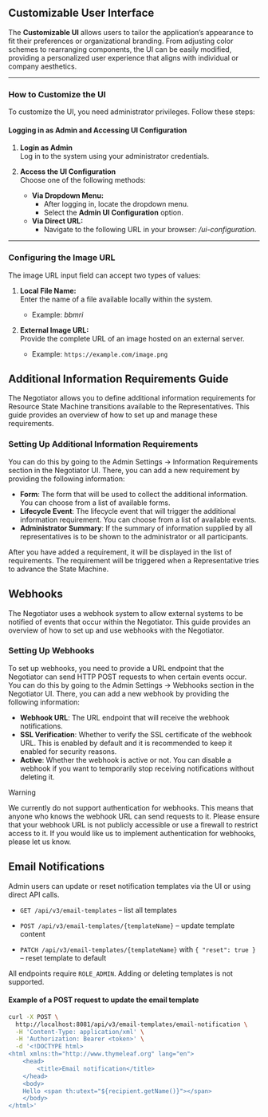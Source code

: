 ## Customizable User Interface

The **Customizable UI** allows users to tailor the application’s appearance to fit their preferences or organizational
branding. From adjusting color schemes to rearranging components, the UI can be easily modified, providing a
personalized user experience that aligns with individual or company aesthetics.

---

### How to Customize the UI

To customize the UI, you need administrator privileges. Follow these steps:

#### Logging in as Admin and Accessing UI Configuration

1. **Login as Admin**  
   Log in to the system using your administrator credentials.

2. **Access the UI Configuration**  
   Choose one of the following methods:
   - **Via Dropdown Menu:**
      * After logging in, locate the dropdown menu.
      * Select the **Admin UI Configuration** option.
   - **Via Direct URL:**
      * Navigate to the following URL in your browser: _/ui-configuration_.

---

### Configuring the Image URL

The image URL input field can accept two types of values:

1. **Local File Name:**  
   Enter the name of a file available locally within the system.
   * Example: _bbmri_

2. **External Image URL:**  
   Provide the complete URL of an image hosted on an external server.
   * Example: `https://example.com/image.png`

## Additional Information Requirements Guide

The Negotiator allows you to define additional information requirements for Resource State Machine transitions available
to the Representatives.
This guide provides an overview of how to set up and manage these requirements.

### Setting Up Additional Information Requirements

You can do this by going to the Admin Settings -> Information Requirements section in the Negotiator UI.
There, you can add a new requirement by providing the following information:

- **Form**: The form that will be used to collect the additional information. You can choose from a list of available
  forms.
- **Lifecycle Event**: The lifecycle event that will trigger the additional information requirement. You can choose from
  a list of available events.
- **Administrator Summary**: If the summary of information supplied by all representatives is to be shown to the
  administrator or all participants.

After you have added a requirement, it will be displayed in the list of requirements.
The requirement will be triggered when a Representative tries to advance the State Machine.

## Webhooks

The Negotiator uses a webhook system to allow external systems to be notified of events that occur within the
Negotiator.
This guide provides an overview of how to set up and use webhooks with the Negotiator.

### Setting Up Webhooks

To set up webhooks, you need to provide a URL endpoint that the Negotiator can send HTTP POST requests to when certain
events occur.
You can do this by going to the Admin Settings -> Webhooks section in the Negotiator UI.
There, you can add a new webhook by providing the following information:

- **Webhook URL**: The URL endpoint that will receive the webhook notifications.
- **SSL Verification**: Whether to verify the SSL certificate of the webhook URL. This is enabled by default and it is
  recommended to keep it enabled for security reasons.
- **Active**: Whether the webhook is active or not. You can disable a webhook if you want to temporarily stop receiving
  notifications without deleting it.

> [!WARNING]  
> We currently do not support authentication for webhooks. This means that anyone who knows the webhook URL can send
> requests to it.
> Please ensure that your webhook URL is not publicly accessible or use a firewall to restrict access to it. If you
> would like us to implement authentication for webhooks, please let us know.


## Email Notifications
Admin users can update or reset notification templates via the UI or using direct API calls.

 - `GET /api/v3/email-templates` – list all templates

 - `POST /api/v3/email-templates/{templateName}` – update template content

 - `PATCH /api/v3/email-templates/{templateName}` with `{ "reset": true }` – reset template to default

All endpoints require `ROLE_ADMIN`. Adding or deleting templates is not supported.

#### Example of a POST request to update the email template
```bash
curl -X POST \
  http://localhost:8081/api/v3/email-templates/email-notification \
  -H 'Content-Type: application/xml' \
  -H 'Authorization: Bearer <token>' \
  -d '<!DOCTYPE html>
<html xmlns:th="http://www.thymeleaf.org" lang="en">
    <head>
        <title>Email notification</title>
    </head>
    <body>
    Hello <span th:utext="${recipient.getName()}"></span>
    </body>
</html>'
```
